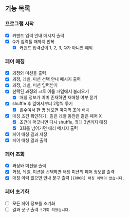 ## 기능 목록

### 프로그램 시작

- [x] 커맨드 입력 안내 메시지 출력
- [x] Q가 입력될 때까지 반복
  - [x] 커맨드 입력값이 1, 2, 3, Q가 아니면 예외

### 페어 매칭

- [x] 과정와 미션을 출력
- [x] 과정, 레벨, 미션 선택 안내 메시지 출력
- [x] 과정, 레벨, 미션 입력받기
- [x] 선택된 과정의 크루 이름 파일에서 불러오기
  - [x] 매칭 정보가 이미 존재하면 재매칭 여부 묻기
- [x] shuffle 후 앞에서부터 2명씩 묶기
  - [x] 홀수여서 한 명 남으면 마지막 조에 배치
- [x] 매칭 조건 확인하기 : 같은 레벨 동안은 같은 페어 X
  - [x] 조건에 어긋나면 다시 shuffle, 최대 3번까지 매칭
  - [x] 3회를 넘어가면 에러 메시지 출력
- [x] 페어 매칭 결과 저장
- [x] 페어 매칭 결과 출력

### 페어 조회

- [x] 과정와 미션을 출력
- [x] 과정, 레벨, 미션을 선택하면 해당 미션의 페어 정보를 출력
- [x] 매칭 이력 없으면 안내 문구 출력 `[ERROR] 매칭 이력이 없습니다.`

### 페어 초기화

- [ ] 모든 페어 정보를 초기화
- [ ] 결과 문구 출력 `초기화 되었습니다. `